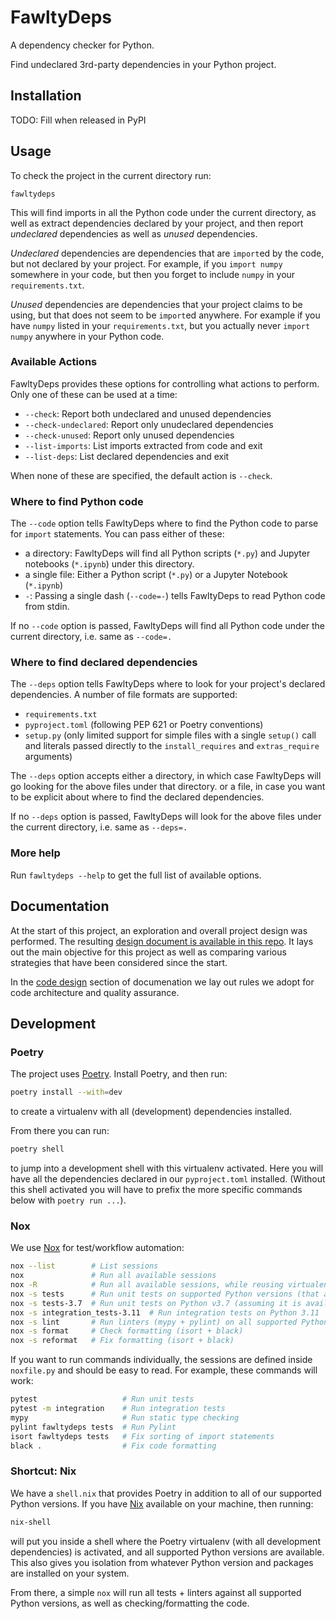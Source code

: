 # FawltyDeps

A dependency checker for Python.

Find undeclared 3rd-party dependencies in your Python project.

## Installation

TODO: Fill when released in PyPI

## Usage

To check the project in the current directory run:

```
fawltydeps
```

This will find imports in all the Python code under the current directory, as
well as extract dependencies declared by your project, and then report
_undeclared_ dependencies as well as _unused_ dependencies.

_Undeclared_ dependencies are dependencies that are `import`ed by the code, but
not declared by your project. For example, if you `import numpy` somewhere in
your code, but then you forget to include `numpy` in  your `requirements.txt`.

_Unused_ dependencies are dependencies that your project claims to be using,
but that does not seem to be `import`ed anywhere. For example if you have
`numpy` listed in your `requirements.txt`, but you actually never `import numpy`
anywhere in your Python code.

### Available Actions

FawltyDeps provides these options for controlling what actions to perform. Only
one of these can be used at a time:

- `--check`: Report both undeclared and unused dependencies
- `--check-undeclared`: Report only unudeclared dependencies
- `--check-unused`: Report only unused dependencies
- `--list-imports`: List imports extracted from code and exit
- `--list-deps`: List declared dependencies and exit

When none of these are specified, the default action is `--check`.

### Where to find Python code

The `--code` option tells FawltyDeps where to find the Python code to parse for
`import` statements. You can pass either of these:
 - a directory: FawltyDeps will find all Python scripts (`*.py`) and Jupyter
   notebooks (`*.ipynb`) under this directory.
 - a single file: Either a Python script (`*.py`) or a Jupyter Notebook
   (`*.ipynb`)
 - `-`: Passing a single dash (`--code=-`) tells FawltyDeps to read Python code
   from stdin.

If no `--code` option is passed, FawltyDeps will find all Python code under the
current directory, i.e. same as `--code=.`

### Where to find declared dependencies

The `--deps` option tells FawltyDeps where to look for your project's declared
dependencies. A number of file formats are supported:
 - `requirements.txt`
 - `pyproject.toml` (following PEP 621 or Poetry conventions)
 - `setup.py` (only limited support for simple files with a single `setup()`
   call and literals passed directly to the `install_requires` and
   `extras_require` arguments)

The `--deps` option accepts either a directory, in which case FawltyDeps will go
looking for the above files under that directory. or a file, in case you want to
be explicit about where to find the declared dependencies.

If no `--deps` option is passed, FawltyDeps will look for the above files under
the current directory, i.e. same as `--deps=.`

### More help

Run `fawltydeps --help` to get the full list of available options.

## Documentation

At the start of this project, an exploration and overall project design was performed. The resulting [design document is available in this repo](./docs/DesignDoc.md). It lays out the main objective for this project as well as comparing various strategies that have been considered since the start.

In the [code design](./docs/CodeDesign.md) section of documenation we lay out rules we adopt for code architecture and quality assurance.

## Development

### Poetry

The project uses [Poetry](https://python-poetry.org/). Install Poetry, and then
run:

```sh
poetry install --with=dev
```

to create a virtualenv with all (development) dependencies installed.

From there you can run:

```sh
poetry shell
```

to jump into a development shell with this virtualenv activated. Here you will
have all the dependencies declared in our `pyproject.toml` installed. (Without
this shell activated you will have to prefix the more specific commands below
with `poetry run ...`).

### Nox

We use [Nox](https://nox.thea.codes/en/stable/) for test/workflow automation:

```sh
nox --list        # List sessions
nox               # Run all available sessions
nox -R            # Run all available sessions, while reusing virtualenvs (i.e. faster)
nox -s tests      # Run unit tests on supported Python versions (that are available)
nox -s tests-3.7  # Run unit tests on Python v3.7 (assuming it is available locally)
nox -s integration_tests-3.11  # Run integration tests on Python 3.11
nox -s lint       # Run linters (mypy + pylint) on all supported Python versions
nox -s format     # Check formatting (isort + black)
nox -s reformat   # Fix formatting (isort + black)
```

If you want to run commands individually, the sessions are defined inside
`noxfile.py` and should be easy to read. For example, these commands will work:

```sh
pytest                   # Run unit tests
pytest -m integration    # Run integration tests
mypy                     # Run static type checking
pylint fawltydeps tests  # Run Pylint
isort fawltydeps tests   # Fix sorting of import statements
black .                  # Fix code formatting
```

### Shortcut: Nix

We have a `shell.nix` that provides Poetry in addition to all of our supported
Python versions. If you have [Nix](https://nixos.org) available on your machine,
then running:

```sh
nix-shell
```

will put you inside a shell where the Poetry virtualenv (with all development
dependencies) is activated, and all supported Python versions are available.
This also gives you isolation from whatever Python version and packages are
installed on your system.

From there, a simple `nox` will run all tests + linters against all supported
Python versions, as well as checking/formatting the code.
